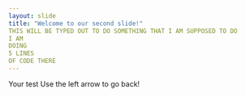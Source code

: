 ```yaml
---
layout: slide
title: "Welcome to our second slide!"
THIS WILL BE TYPED OUT TO DO SOMETHING THAT I AM SUPPOSED TO DO
I AM
DOING
5 LINES
OF CODE THERE
---
```

Your test
Use the left arrow to go back!
